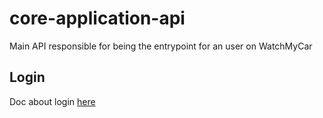 # core-application-api
Main API responsible for being the entrypoint for an user on WatchMyCar


## Login
Doc about login [here](doc/login.md)